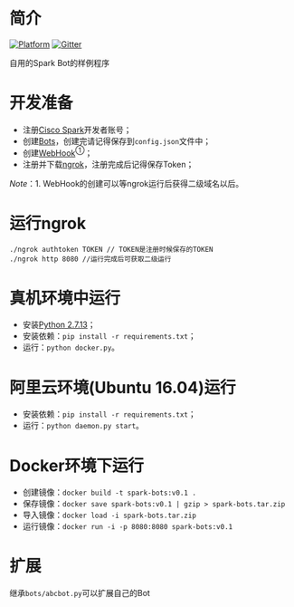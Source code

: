 # 简介
[![Platform](https://img.shields.io/badge/Language-Python%202.7-blue.svg)](https://www.python.org/)
[![Gitter](https://img.shields.io/badge/chat-on%20gitter-blue.svg)](https://gitter.im/tianjyan/Lobby)

自用的Spark Bot的样例程序

# 开发准备
* 注册[Cisco Spark](https://developer.ciscospark.com/#)开发者账号；
* 创建[Bots](https://developer.ciscospark.com/apps.html)，创建完请记得保存到`config.json`文件中；
* 创建[WebHook](https://developer.ciscospark.com/resource-webhooks.html)<sup>①</sup>；
* 注册并下载[ngrok](https://ngrok.com/)，注册完成后记得保存Token；

*Note*：1. WebHook的创建可以等ngrok运行后获得二级域名以后。

# 运行ngrok
    ./ngrok authtoken TOKEN // TOKEN是注册时候保存的TOKEN
    ./ngrok http 8080 //运行完成后可获取二级运行

# 真机环境中运行
* 安装[Python 2.7.13](https://www.python.org/downloads/release/python-2713/)；
* 安装依赖：`pip install -r requirements.txt`；
* 运行：`python docker.py`。

# 阿里云环境(Ubuntu 16.04)运行
* 安装依赖：`pip install -r requirements.txt`；
* 运行：`python daemon.py start`。

# Docker环境下运行
* 创建镜像：`docker build -t spark-bots:v0.1 .`
* 保存镜像：`docker save spark-bots:v0.1 | gzip > spark-bots.tar.zip`
* 导入镜像：`docker load -i spark-bots.tar.zip`
* 运行镜像：`docker run -i -p 8080:8080 spark-bots:v0.1`

# 扩展
继承`bots/abcbot.py`可以扩展自己的Bot